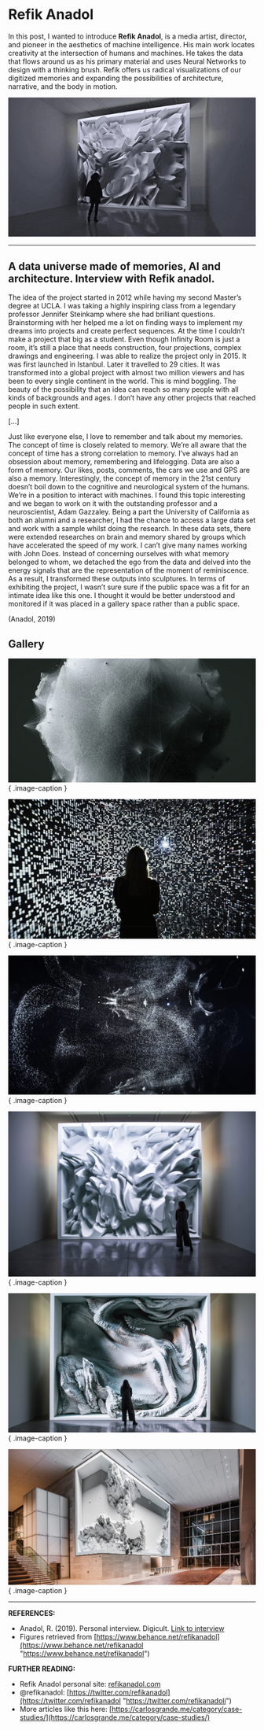 # Refik Anadol

In this post, I wanted to introduce **Refik Anadol**,  is a media artist, director, and pioneer in the aesthetics of machine intelligence. His main work locates creativity at the intersection of humans and machines. He takes the data that flows around us as his primary material and uses Neural Networks to design with a thinking brush. Refik offers us radical visualizations of our digitized memories and expanding the possibilities of architecture, narrative, and the body in motion.


![refik](../../assets/images/references/refik-portrait.gif)

---

## A data universe made of memories, AI and architecture. Interview with Refik anadol.


The idea of the project started in 2012 while having my second Master’s degree at UCLA. I was taking a highly inspiring class from a legendary professor Jennifer Steinkamp where she had brilliant questions. Brainstorming with her helped me a lot on finding ways to implement my dreams into projects and create perfect sequences. At the time I couldn’t make a project that big as a student. Even though Infinity Room is just a room, it’s still a place that needs construction, four projections, complex drawings and engineering. I was able to realize the project only in 2015. It was first launched in Istanbul. Later it travelled to 29 cities. It was transformed into a global project with almost two million viewers and has been to every single continent in the world. This is mind boggling. The beauty of the possibility that an idea can reach so many people with all kinds of backgrounds and ages. I don’t have any other projects that reached people in such extent.

[...]

Just like everyone else, I love to remember and talk about my memories. The concept of time is closely related to memory. We’re all aware that the concept of time has a strong correlation to memory. I’ve always had an obsession about memory, remembering and lifelogging. Data are also a form of memory. Our likes, posts, comments, the cars we use and GPS are also a memory. Interestingly, the concept of memory in the 21st century doesn’t boil down to the cognitive and neurological system of the humans. We’re in a position to interact with machines. I found this topic interesting and we began to work on it with the outstanding professor and a neuroscientist, Adam Gazzaley. Being a part the University of California as both an alumni and a researcher, I had the chance to access a large data set and work with a sample whilst doing the research. In these data sets, there were extended researches on brain and memory shared by groups which have accelerated the speed of my work. I can’t give many names working with John Does. Instead of concerning ourselves with what memory belonged to whom, we detached the ego from the data and delved into the energy signals that are the representation of the moment of reminiscence. As a result, I transformed these outputs into sculptures. In terms of exhibiting the project, I wasn’t sure sure if the public space was a fit for an intimate idea like this one. I thought it would be better understood and monitored if it was placed in a gallery space rather than a public space.

(Anadol, 2019)

## Gallery

<div class="gallery" markdown>

![Dreaming archive](../../assets/images/references/anadol-dreaming-archive.jpg){ .image-caption }

![Dreaming archive](../../assets/images/references/anadol-dreaming-archive-2.jpg){ .image-caption }

![Dreaming archive](../../assets/images/references/anadol-dreaming-archive-3.jpg){ .image-caption }

![Melting memories](../../assets/images/references/anadol-melting-memories-1.jpg){ .image-caption }

![Melting memories](../../assets/images/references/anadol-melting-memories-2.jpg){ .image-caption }

![visual depictions](../../assets/images/references/anadol-virtual-depictions.jpg){ .image-caption }

</div>


---

**REFERENCES:**

- Anadol, R. (2019). Personal interview. Digicult. [Link to interview](http://digicult.it/articles/a-data-universe-made-of-memories-ai-and-architecture-interview-with-refik-anadol/)
- Figures retrieved from [https://www.behance.net/refikanadol](https://www.behance.net/refikanadol "https://www.behance.net/refikanadol")


**FURTHER READING:**

- Refik Anadol personal site: [refikanadol.com](https://refikanadol.com/)
- @refikanadol: [https://twitter.com/refikanadol](https://twitter.com/refikanadol "https://twitter.com/refikanadoli")
- More articles like this here: [https://carlosgrande.me/category/case-studies/](https://carlosgrande.me/category/case-studies/)

